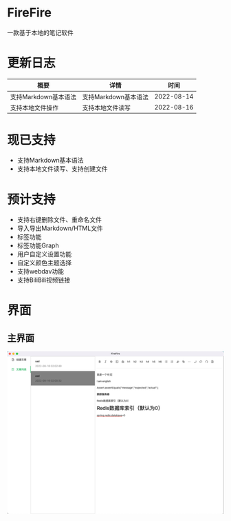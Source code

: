 # FireFire
一款基于本地的笔记软件

# 更新日志
| 概要             | 详情 | 时间         |
|----------------|---|------------|
| 支持Markdown基本语法 | 支持Markdown基本语法 | 2022-08-14 |
| 支持本地文件操作       | 支持本地文件读写 | 2022-08-16 |

# 现已支持
* 支持Markdown基本语法
* 支持本地文件读写、支持创建文件

# 预计支持
* 支持右键删除文件、重命名文件
* 导入导出Markdown/HTML文件
* 标签功能
* 标签功能Graph
* 用户自定义设置功能
* 自定义颜色主题选择
* 支持webdav功能
* 支持BiliBili视频链接


# 界面

## 主界面
![img.png](src/assets/img.png)
